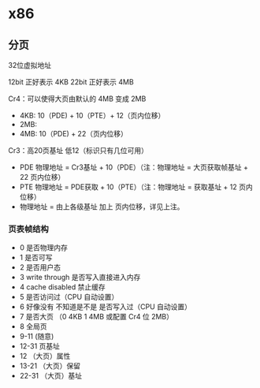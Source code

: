 # x86

## 分页

32位虚拟地址

12bit 正好表示 4KB
22bit 正好表示 4MB

Cr4：可以使得大页由默认的 4MB 变成 2MB

- 4KB: 10（PDE) + 10（PTE）+ 12（页内位移）
- 2MB: 
- 4MB: 10（PDE) + 22（页内位移）

Cr3：高20页基址  低12（标识只有几位可用）

- PDE 物理地址 = Cr3基址 + 10（PDE）（注：物理地址 = 大页获取帧基址 + 22 页内位移）
- PTE 物理地址 = PDE获取 + 10（PTE）（注：物理地址 = 获取基址 + 12 页内位移）
- 物理地址 = 由上各级基址 加上 页内位移，详见上注。

### 页表帧结构

- 0 是否物理内存
- 1 是否可写
- 2 是否用户态
- 3 write through 是否写入直接进入内存
- 4 cache disabled 禁止缓存
- 5 是否访问过（CPU 自动设置）
- 6 好像没有 不知道是不是 是否写入过（CPU 自动设置）
- 7 是否大页 （0 4KB  1 4MB 或配置 Cr4 位 2MB）
- 8 全局页
- 9-11 (随意)
- 12-31 页基址
- 12 （大页）属性
- 13-21 （大页）保留
- 22-31 （大页）基址